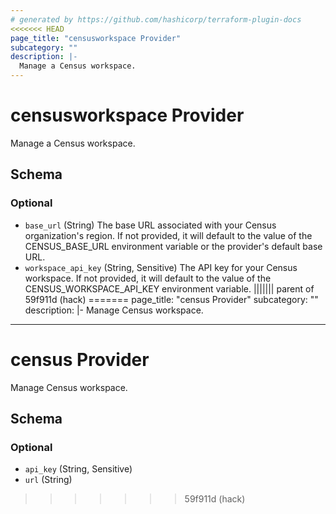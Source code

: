 ```yaml
---
# generated by https://github.com/hashicorp/terraform-plugin-docs
<<<<<<< HEAD
page_title: "censusworkspace Provider"
subcategory: ""
description: |-
  Manage a Census workspace.
---
```


# censusworkspace Provider

Manage a Census workspace.



<!-- schema generated by tfplugindocs -->
## Schema

### Optional

- `base_url` (String) The base URL associated with your Census organization's region. If not provided, it will default to the value of the CENSUS_BASE_URL environment variable or the provider's default base URL.
- `workspace_api_key` (String, Sensitive) The API key for your Census workspace. If not provided, it will default to the value of the CENSUS_WORKSPACE_API_KEY environment variable.
||||||| parent of 59f911d (hack)
=======
page_title: "census Provider"
subcategory: ""
description: |-
  Manage Census workspace.
---

# census Provider

Manage Census workspace.



<!-- schema generated by tfplugindocs -->
## Schema

### Optional

- `api_key` (String, Sensitive)
- `url` (String)
>>>>>>> 59f911d (hack)
